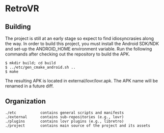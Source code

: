 # RetroVR


## Building

The project is still at an early stage so expect to find idiosyncrasies along
the way. In order to build this project, you must install the Android SDK/NDK
and set-up the ANDROID_HOME environment variable. Run the following commands
after checking out the repository to build the APK.

    $ mkdir build; cd build
    $ ../etc/gen_cmake_android.sh ..
    $ make

The resulting APK is located in external/lovr/lovr.apk. The APK name will be
renamed in a future diff.


## Organization

    ./etc           contains general scripts and manifests
    ./external      contains sub-repositories (e.g., lovr)
    ./plugins       contains lovr plugins (e.g., libretro)
    ./project       contains main source of the project and its assets
